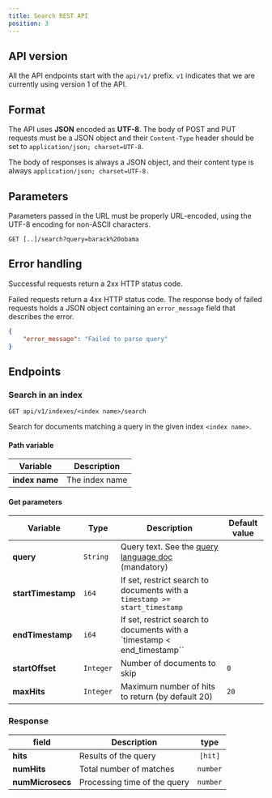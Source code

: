 ```yaml
---
title: Search REST API
position: 3
---
```


## API version

All the API endpoints start with the `api/v1/` prefix. `v1` indicates that we are currently using version 1 of the API.


## Format

The API uses **JSON** encoded as **UTF-8**. The body of POST and PUT requests must be a JSON object and their `Content-Type` header should be set to `application/json; charset=UTF-8`.

The body of responses is always a JSON object, and their content type is always `application/json; charset=UTF-8.`

## Parameters

Parameters passed in the URL must be properly URL-encoded, using the UTF-8 encoding for non-ASCII characters.

```
GET [..]/search?query=barack%20obama
```

## Error handling

Successful requests return a 2xx HTTP status code.

Failed requests return a 4xx HTTP status code. The response body of failed requests holds a JSON object containing an `error_message` field that describes the error.

```json
{
	"error_message": "Failed to parse query"
}
```

## Endpoints

### Search in an index

```
GET api/v1/indexes/<index name>/search
```

Search for documents matching a query in the given index `<index name>`.

#### Path variable

| Variable      | Description   |
| ------------- | ------------- |
| **index name** | The index name |


#### Get parameters

| Variable                  | Type                 | Description                                                                                       | Default value                                                                                   |
| ------------------------- | -------------------- | ------------------------------------------------------------------------------------------------- | ----------------------------------------------------------------------------------------------- |
| **query**                     | `String`               | Query text. See the [query language doc](query-language.md) (mandatory)                                          |                                                                                                |
| **startTimestamp**                 | `i64`              | If set, restrict search to documents with a `timestamp >= start_timestamp`                                                            |                                                                                |
| **endTimestamp**                 | `i64`              | If set, restrict search to documents with a `timestamp < end_timestamp``                                                            |                                                                                     |
| **startOffset**                | `Integer`              | Number of documents to skip                                                                | `0`                                                                                             |
| **maxHits**                 | `Integer`              | Maximum number of hits to return (by default 20)                                                            | `20`                                                                                            |


### Response

| field                | Description                    |    type    |
| -------------------- | ------------------------------ | :--------: |
| **hits**             | Results of the query           | `[hit]` |
| **numHits**         | Total number of matches        |  `number`  |
| **numMicrosecs**    | Processing time of the query   |  `number`  |
